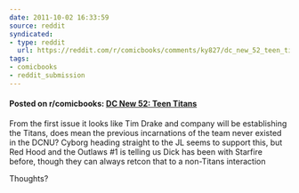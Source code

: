 ```yaml
---
date: 2011-10-02 16:33:59
source: reddit
syndicated:
- type: reddit
  url: https://reddit.com/r/comicbooks/comments/ky827/dc_new_52_teen_titans/
tags:
- comicbooks
- reddit_submission
---
```


#### Posted on r/comicbooks: [DC New 52: Teen Titans](https://reddit.com/r/comicbooks/comments/ky827/dc_new_52_teen_titans/)

From the first issue it looks like Tim Drake and company will be establishing the Titans, does mean the previous incarnations of the team never existed in the DCNU? Cyborg heading straight to the JL seems to support this, but Red Hood and the Outlaws #1 is telling us Dick has been with Starfire before, though they can always retcon that to a non-Titans interaction

Thoughts?
